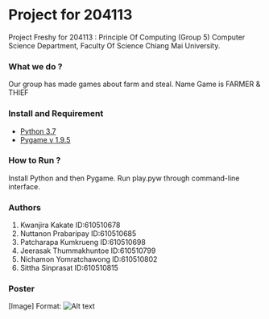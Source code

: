 # Project for 204113 #
 Project Freshy for 204113 : Principle Of Computing (Group 5)
 Computer Science Department, Faculty Of Science 
 Chiang Mai University.
### What we do ?
 Our group has made games about farm and steal. Name Game is FARMER & THIEF 
### Install and Requirement
 * [Python 3.7](https://www.python.org/) 
 * [Pygame v 1.9.5](https://www.pygame.org/download.shtml)
### How to Run ?
 Install Python and then Pygame. Run play.pyw through command-line interface.
### Authors
 1. Kwanjira Kakate ID:610510678
 2. Nuttanon Prabaripay ID:610510685
 3. Patcharapa Kumkrueng ID:610510698
 4. Jeerasak Thummakhuntoe ID:610510799
 5. Nichamon Yomratchawong ID:610510802
 6. Sittha Sinprasat ID:610510815
### Poster
[Image]
Format: ![Alt text](https://i.postimg.cc/XvqsN0rw/58689401-678840299186037-1647299474764070912-n.png)
